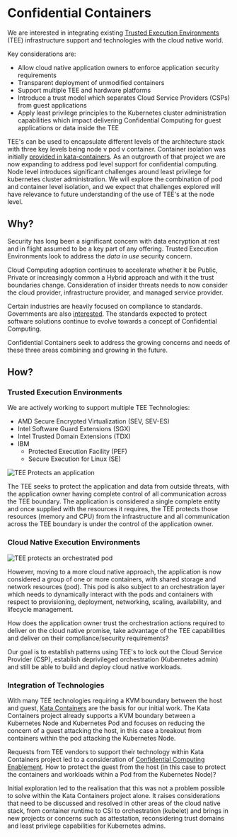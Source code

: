 
# Confidential Containers

We are interested in integrating existing [Trusted Execution Environments](https://en.wikipedia.org/wiki/Trusted_execution_environment)
(TEE) infrastructure support and technologies with the cloud native world. 

Key considerations are:
- Allow cloud native application owners to enforce application security requirements
- Transparent deployment of unmodified containers
- Support multiple TEE and hardware platforms
- Introduce a trust model which separates Cloud Service Providers (CSPs) from guest applications
- Apply least privilege principles to the Kubernetes cluster administration capabilities which
  impact delivering Confidential Computing for guest applications or data inside the TEE

TEE's can be used to encapsulate different levels of the architecture stack with three key levels
being node v pod v container. Container isolation was initially
[provided in kata-containers](https://github.com/kata-containers/kata-containers/blob/main/docs/use-cases/using-Intel-SGX-and-kata.md).
As an outgrowth of that project we are now expanding to address pod level support for confidential
computing. Node level introduces significant challenges around least privilege for kubernetes
cluster administration. We will explore the combination of pod and container level isolation, and we
expect that challenges explored will have relevance to future understanding of the use of TEE's at
the node level.


## Why?
Security has long been a significant concern with data encryption at rest and in flight
assumed to be a key part of any offering. Trusted Execution Environments look to address the *data
in use* security concern.

Cloud Computing adoption continues to accelerate whether it be Public, Private or increasingly
common a Hybrid approach and with it the trust boundaries change. Consideration of insider threats
needs to now consider the cloud provider, infrastructure provider, and managed service provider.

Certain industries are heavily focused on compliance to standards. Governments are also
[interested](https://www.un.org/counterterrorism/cybersecurity).
The standards expected to protect software solutions continue to evolve towards a concept of
Confidential Computing.

Confidential Containers seek to address the growing concerns and needs of these three areas
combining and growing in the future.

## How?
### Trusted Execution Environments

We are actively working to support multiple TEE Technologies:
- AMD Secure Encrypted Virtualization (SEV, SEV-ES)
- Intel Software Guard Extensions (SGX)
- Intel Trusted Domain Extensions (TDX)
- IBM 
  - Protected Execution Facility (PEF)
  - Secure Execution for Linux (SE)


![TEE Protects an application](./images/ApplicationTEEProtection.png)

The TEE seeks to protect the application and data from outside threats, with the application owner
having complete control of all communication across the TEE boundary. The application is considered
a single complete entity and once supplied with the resources it requires, the TEE protects those
resources (memory and CPU) from the infrastructure and all communication across the TEE boundary is
under the control of the application owner.

### Cloud Native Execution Environments
![TEE protects an orchestrated pod](./images/CloudNativeTEEProtection.png)

However, moving to a more cloud native approach, the application is now considered a group of one or
more containers, with shared storage and network resources (pod). This pod is also subject to an
orchestration layer which needs to dynamically interact with the pods and containers with respect to
provisioning, deployment, networking, scaling, availability, and lifecycle management.

How does the application owner trust the orchestration actions required to deliver on the cloud
native promise, take advantage of the TEE capabilities and deliver on their compliance/security
requirements?

Our goal is to establish patterns using TEE's to lock out the Cloud Service Provider (CSP),
establish deprivileged orchestration (Kubernetes admin) and still be able to build and deploy cloud
native workloads.

### Integration of Technologies
With many TEE technologies requiring a KVM boundary between the host
and guest, [Kata Containers](https://katacontainers.io/) are the basis for our initial work. The
Kata Containers project already supports a KVM boundary between a Kubernetes Node and Kubernetes Pod
and focuses on reducing the concern of a guest attacking the host, in this case a breakout from
containers within the pod attacking the Kubernetes Node.

Requests from TEE vendors to support their technology within Kata Containers project led to
a consideration of 
[Confidential Computing Enablement](https://github.com/kata-containers/kata-containers/issues/1332).
How to protect the guest from the host (in this case to protect the containers and workloads within
a Pod from the Kubernetes Node)?

Initial exploration led to the realisation that this was not a problem possible to solve within the
Kata Containers project alone. It raises considerations that need to be discussed and resolved in
other areas of the cloud native stack, from container runtime to CSI to orchestration (kubelet) and
brings in new projects or concerns such as attestation, reconsidering trust domains and least
privilege capabilities for Kubernetes admins.
